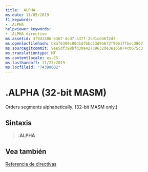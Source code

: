 ```yaml
---
title: .ALPHA
ms.date: 11/05/2019
f1_keywords:
- .ALPHA
helpviewer_keywords:
- .ALPHA directive
ms.assetid: 3f9d1386-6367-4cd7-a37f-2cd1cd46f2d7
ms.openlocfilehash: b8af6309c00d1dfbbc33d9b672f90617fbec3867
ms.sourcegitcommit: 9ee5df398bfd30a42739632de3e165874cb675c3
ms.translationtype: MT
ms.contentlocale: es-ES
ms.lasthandoff: 11/22/2019
ms.locfileid: "74398602"
---
```

# <a name="alpha-32-bit-masm"></a>.ALPHA (32-bit MASM)

Orders segments alphabetically. (32-bit MASM only.)

## <a name="syntax"></a>Sintaxis

> **.ALPHA**

## <a name="see-also"></a>Vea también

[Referencia de directivas](../../assembler/masm/directives-reference.md)
